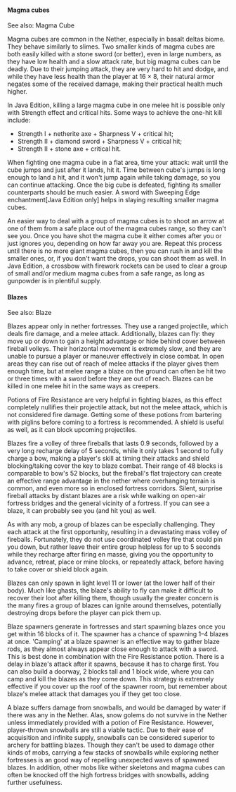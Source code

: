 #### Magma cubes

See also: Magma Cube

Magma cubes are common in the Nether, especially in basalt deltas biome. They behave similarly to slimes. Two smaller kinds of magma cubes are both easily killed with a stone sword (or better), even in large numbers, as they have low health and a slow attack rate, but big magma cubes can be deadly. Due to their jumping attack, they are very hard to hit and dodge, and while they have less health than the player at 16 × 8, their natural armor negates some of the received damage, making their practical health much higher.

In Java Edition, killing a large magma cube in one melee hit is possible only with Strength effect and critical hits. Some ways to achieve the one-hit kill include:

- Strength I + netherite axe + Sharpness V + critical hit;
- Strength II + diamond sword + Sharpness V + critical hit;
- Strength II + stone axe + critical hit.

When fighting one magma cube in a flat area, time your attack: wait until the cube jumps and just after it lands, hit it. Time between cube's jumps is long enough to land a hit, and it won't jump again while taking damage, so you can continue attacking. Once the big cube is defeated, fighting its smaller counterparts should be much easier. A sword with Sweeping Edge enchantment‌[Java Edition  only] helps in slaying resulting smaller magma cubes.

An easier way to deal with a group of magma cubes is to shoot an arrow at one of them from a safe place out of the magma cubes range, so they can't see you. Once you have shot the magma cube it either comes after you or just ignores you, depending on how far away you are. Repeat this process until there is no more giant magma cubes, then you can rush in and kill the smaller ones, or, if you don't want the drops, you can shoot them as well. In Java Edition, a crossbow with firework rockets can be used to clear a group of small and/or medium magma cubes from a safe range, as long as gunpowder is in plentiful supply.

#### Blazes

See also: Blaze

Blazes appear only in nether fortresses. They use a ranged projectile, which deals fire damage, and a melee attack. Additionally, blazes can fly: they move up or down to gain a height advantage or hide behind cover between fireball volleys. Their horizontal movement is extremely slow, and they are unable to pursue a player or maneuver effectively in close combat. In open areas they can rise out of reach of melee attacks if the player gives them enough time, but at melee range a blaze on the ground can often be hit two or three times with a sword before they are out of reach. Blazes can be killed in one melee hit in the same ways as creepers.

Potions of Fire Resistance are very helpful in fighting blazes, as this effect completely nullifies their projectile attack, but not the melee attack, which is not considered fire damage. Getting some of these potions from bartering with piglins before coming to a fortress is recommended. A shield is useful as well, as it can block upcoming projectiles.

Blazes fire a volley of three fireballs that lasts 0.9 seconds, followed by a very long recharge delay of 5 seconds, while it only takes 1 second to fully charge a bow, making a player's skill at timing their attacks and shield blocking/taking cover the key to blaze combat. Their range of 48 blocks is comparable to bow's 52 blocks, but the fireball's flat trajectory can create an effective range advantage in the nether where overhanging terrain is common, and even more so in enclosed fortress corridors. Silent, surprise fireball attacks by distant blazes are a risk while walking on open-air fortress bridges and the general vicinity of a fortress. If you can see a blaze, it can probably see you (and hit you) as well.

As with any mob, a group of blazes can be especially challenging. They each attack at the first opportunity, resulting in a devastating mass volley of fireballs. Fortunately, they do not use coordinated volley fire that could pin you down, but rather leave their entire group helpless for up to 5 seconds while they recharge after firing en masse, giving you the opportunity to advance, retreat, place or mine blocks, or repeatedly attack, before having to take cover or shield block again.

Blazes can only spawn in light level 11 or lower (at the lower half of their body). Much like ghasts, the blaze's ability to fly can make it difficult to recover their loot after killing them, though usually the greater concern is the many fires a group of blazes can ignite around themselves, potentially destroying drops before the player can pick them up.

Blaze spawners generate in fortresses and start spawning blazes once you get within 16 blocks of it. The spawner has a chance of spawning 1–4 blazes at once. 'Camping' at a blaze spawner is an effective way to gather blaze rods, as they almost always appear close enough to attack with a sword. This is best done in combination with the Fire Resistance potion. There is a delay in blaze's attack after it spawns, because it has to charge first. You can also build a doorway, 2 blocks tall and 1 block wide, where you can camp and kill the blazes as they come down. This strategy is extremely effective if you cover up the roof of the spawner room, but remember about blaze's melee attack that damages you if they get too close.

A blaze suffers damage from snowballs, and would be damaged by water if there was any in the Nether. Alas, snow golems do not survive in the Nether unless immediately provided with a potion of Fire Resistance. However, player-thrown snowballs are still a viable tactic. Due to their ease of acquisition and infinite supply, snowballs can be considered superior to archery for battling blazes. Though they can't be used to damage other kinds of mobs, carrying a few stacks of snowballs while exploring nether fortresses is an good way of repelling unexpected waves of spawned blazes. In addition, other mobs like wither skeletons and magma cubes can often be knocked off the high fortress bridges with snowballs, adding further usefulness.

